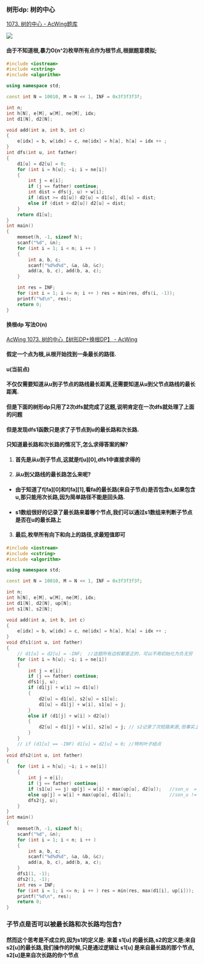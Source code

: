 ### 树形dp: 树的中心

[1073. 树的中心 - AcWing题库](https://www.acwing.com/problem/content/1075/)


![](C:\Users\kendas\Desktop\for_code_skill\基础算法\photos\树的中心.png)

#### 由于不知道根,暴力O(n^2)枚举所有点作为根节点,根据题意模拟;

```cpp
#include <iostream>
#include <cstring>
#include <algorithm>

using namespace std;

const int N = 10010, M = N << 1, INF = 0x3f3f3f3f;

int n;
int h[N], e[M], w[M], ne[M], idx;
int d1[N], d2[N];

void add(int a, int b, int c)
{
    e[idx] = b, w[idx] = c, ne[idx] = h[a], h[a] = idx ++ ;
}
int dfs(int u, int father)
{
    d1[u] = d2[u] = 0;
    for (int i = h[u]; ~i; i = ne[i])
    {
        int j = e[i];
        if (j == father) continue;
        int dist = dfs(j, u) + w[i];
        if (dist >= d1[u]) d2[u] = d1[u], d1[u] = dist;
        else if (dist > d2[u]) d2[u] = dist;
    }
    return d1[u];
}
int main()
{
    memset(h, -1, sizeof h);
    scanf("%d", &n);
    for (int i = 1; i < n; i ++ )
    {
        int a, b, c;
        scanf("%d%d%d", &a, &b, &c);
        add(a, b, c), add(b, a, c);
    }

    int res = INF;
    for (int i = 1; i <= n; i ++ ) res = min(res, dfs(i, -1));
    printf("%d\n", res);
    return 0;
}
```

#### 换根dp 写法O(n)

[AcWing 1073. 树的中心【树形DP+换根DP】 - AcWing](https://www.acwing.com/solution/content/65263/)

#### 假定一个点为根,从根开始找到一条最长的路径.

#### u(当前点)

#### 不仅仅需要知道从u到子节点的路线最长距离,还需要知道从u到父节点路线的最长距离.

#### 但是下面的树形dp只用了2次dfs就完成了这题,说明肯定在一次dfs就处理了上面的问题

#### 但是发现dfs1函数只是求了子节点到u的最长路和次长路.

#### 只知道最长路和次长路的情况下,怎么求得答案的解?

1. #### 首先是从u到子节点,这就是f[u]\[0],dfs1中直接求得的

2. #### 从u到父路线的最长路怎么来呢?

- #### 由于知道了f[fa]\[0]和f[fa]\[1],看fa的最长路(来自子节点)是否包含u,如果包含u,那只能用次长路,因为简单路径不能是回头路.

- #### s1数组很好的记录了最长路来着哪个节点,我们可以通过s1数组来判断子节点是否在u的最长路上

3. #### 最后,枚举所有向下和向上的路径,求最短值即可

```cpp
#include <iostream>
#include <cstring>
#include <algorithm>

using namespace std;

const int N = 10010, M = N << 1, INF = 0x3f3f3f3f;

int n;
int h[N], e[M], w[M], ne[M], idx;
int d1[N], d2[N], up[N];
int s1[N], s2[N];

void add(int a, int b, int c)
{
    e[idx] = b, w[idx] = c, ne[idx] = h[a], h[a] = idx ++ ;
}
void dfs1(int u, int father)
{
    // d1[u] = d2[u] = -INF;  //这题所有边权都是正的，可以不用初始化为负无穷
    for (int i = h[u]; ~i; i = ne[i])
    {
        int j = e[i];
        if (j == father) continue;
        dfs1(j, u);
        if (d1[j] + w[i] >= d1[u])
        {
            d2[u] = d1[u], s2[u] = s1[u];
            d1[u] = d1[j] + w[i], s1[u] = j;
        }
        else if (d1[j] + w[i] > d2[u])
        {
            d2[u] = d1[j] + w[i], s2[u] = j; // s2记录了次短路来源,但事实上本题不需要
        }
    }
    // if (d1[u] == -INF) d1[u] = d2[u] = 0; //特判叶子结点
}
void dfs2(int u, int father)
{
    for (int i = h[u]; ~i; i = ne[i])
    {
        int j = e[i];
        if (j == father) continue;
        if (s1[u] == j) up[j] = w[i] + max(up[u], d2[u]);   //son_u  = j，则用次大更新
        else up[j] = w[i] + max(up[u], d1[u]);              //son_u != j，则用最大更新
        dfs2(j, u);
    }
}
int main()
{
    memset(h, -1, sizeof h);
    scanf("%d", &n);
    for (int i = 1; i < n; i ++ )
    {
        int a, b, c;
        scanf("%d%d%d", &a, &b, &c);
        add(a, b, c), add(b, a, c);
    }
    dfs1(1, -1);
    dfs2(1, -1);
    int res = INF;
    for (int i = 1; i <= n; i ++ ) res = min(res, max(d1[i], up[i]));
    printf("%d\n", res);
    return 0;
}

```

### 子节点是否可以被最长路和次长路均包含?

#### 然而这个思考是不成立的,因为s1的定义是: 来着 s1[u] 的最长路,s2的定义是:来自s2[u]的最长路,我们操作的时候,只是通过逻辑让 s1[u] 是来自最长路的那个节点, s2[u]是来自次长路的你个节点